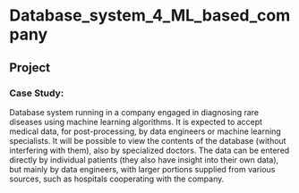 # Database_system_4_ML_based_company
## Project

### Case Study:
Database system running in a company engaged in diagnosing rare diseases using machine learning algorithms. 
It is expected to accept medical data, for post-processing, by data engineers or machine learning specialists. 
It will be possible to view the contents of the database (without interfering with them), also by specialized doctors. 
The data can be entered directly by individual patients (they also have insight into their own data), but mainly by data engineers, with larger portions supplied from various sources, such as hospitals cooperating with the company. 
